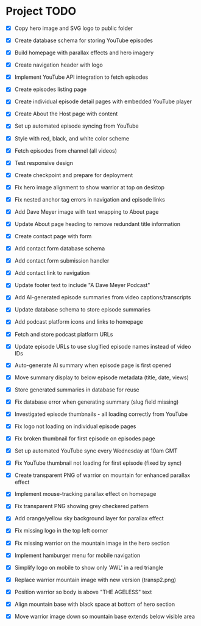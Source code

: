 # Project TODO

- [x] Copy hero image and SVG logo to public folder
- [x] Create database schema for storing YouTube episodes
- [x] Build homepage with parallax effects and hero imagery
- [x] Create navigation header with logo
- [x] Implement YouTube API integration to fetch episodes
- [x] Create episodes listing page
- [x] Create individual episode detail pages with embedded YouTube player
- [x] Create About the Host page with content
- [x] Set up automated episode syncing from YouTube
- [x] Style with red, black, and white color scheme
- [x] Fetch episodes from channel (all videos)
- [x] Test responsive design
- [x] Create checkpoint and prepare for deployment


- [x] Fix hero image alignment to show warrior at top on desktop


- [x] Fix nested anchor tag errors in navigation and episode links


- [x] Add Dave Meyer image with text wrapping to About page


- [x] Update About page heading to remove redundant title information


- [x] Create contact page with form
- [x] Add contact form database schema
- [x] Add contact form submission handler
- [x] Add contact link to navigation


- [x] Update footer text to include "A Dave Meyer Podcast"


- [x] Add AI-generated episode summaries from video captions/transcripts
- [x] Update database schema to store episode summaries
- [x] Add podcast platform icons and links to homepage
- [x] Fetch and store podcast platform URLs


- [x] Update episode URLs to use slugified episode names instead of video IDs
- [x] Auto-generate AI summary when episode page is first opened
- [x] Move summary display to below episode metadata (title, date, views)
- [x] Store generated summaries in database for reuse


- [x] Fix database error when generating summary (slug field missing)


- [x] Investigated episode thumbnails - all loading correctly from YouTube
- [x] Fix logo not loading on individual episode pages


- [x] Fix broken thumbnail for first episode on episodes page
- [x] Set up automated YouTube sync every Wednesday at 10am GMT


- [x] Fix YouTube thumbnail not loading for first episode (fixed by sync)


- [x] Create transparent PNG of warrior on mountain for enhanced parallax effect
- [x] Implement mouse-tracking parallax effect on homepage


- [x] Fix transparent PNG showing grey checkered pattern
- [x] Add orange/yellow sky background layer for parallax effect



- [x] Fix missing logo in the top left corner
- [x] Fix missing warrior on the mountain image in the hero section



- [x] Implement hamburger menu for mobile navigation
- [x] Simplify logo on mobile to show only 'AWL' in a red triangle


- [x] Replace warrior mountain image with new version (transp2.png)
- [x] Position warrior so body is above "THE AGELESS" text
- [x] Align mountain base with black space at bottom of hero section


- [x] Move warrior image down so mountain base extends below visible area

